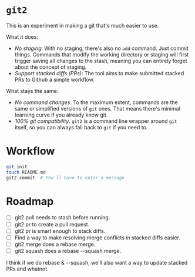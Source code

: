 # `git2`

This is an experiment in making a git that's much easier to use.

What it does:
- *No staging*: With no staging, there's also no `add` command. Just commit things. Commands that modify the working directory or staging will first trigger saving
  all changes to the stash, meaning you can entirely forget about the concept of staging.
- *Support stacked diffs (PRs)*: The tool aims to make submitted stacked PRs to Github a simple workflow.

What stays the same:
- *No command changes*. To the maximum extent, commands are the same or simplified versions of `git` ones.
  That means there's minimal learning curve if you already know git.
- *100% git compatibility*. `git2` is a command line wrapper around `git` itself, so you can always fall back to `git` if you need to.

# Workflow

```bash
git init
touch README.md
git2 commit  # You'll have to enter a message
```

# Roadmap

- [ ] git2 pull needs to stash before running.
- [ ] git2 pr to create a pull request.
- [ ] git2 pr is smart enough to stack diffs.
- [ ] Find a way to make resolving merge conflicts in stacked diffs easier.
- [ ] git2 merge does a rebase merge.
- [ ] git2 squash does a rebase --squash merge.

I think if we do rebase & --squash, we'll also want a way to update stacked PRs and whatnot.
